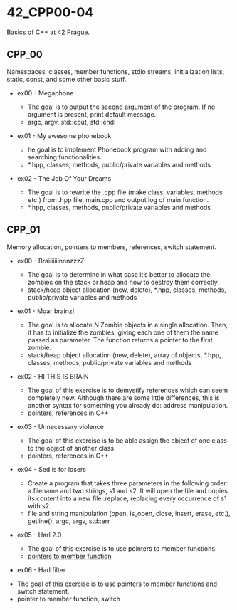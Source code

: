 # 42_CPP00-04
Basics of C++ at 42 Prague.

## CPP_00
Namespaces, classes, member functions, stdio streams, initialization lists, static, const, and some other basic stuff.

* ex00 - Megaphone
  - The goal is to output the second argument of the program. If no argument is present, print default message.
  - argc, argv, std::cout, std::endl

* ex01 - My awesome phonebook
  - he goal is to implement Phonebook program with adding and searching functionalities.
  - *.hpp, classes, methods, public/private variables and methods

* ex02 - The Job Of Your Dreams
  - The goal is to rewrite the .cpp file (make class, variables, methods etc.) from .hpp file, main.cpp and output log of main function.
  - *.hpp, classes, methods, public/private variables and methods
 
## CPP_01
Memory allocation, pointers to members, references, switch statement.

* ex00 - BraiiiiiiinnnzzzZ
  - The goal is to determine in what case it’s better to allocate the zombies on the stack or heap and how to destroy them correctly.
  - stack/heap object allocation (new, delete), *.hpp, classes, methods, public/private variables and methods
  
* ex01 - Moar brainz!
  - The goal is to allocate N Zombie objects in a single allocation. Then, it has to initialize the zombies, giving each one of them the name passed as parameter. The function returns a pointer to the first zombie.
  - stack/heap object allocation (new, delete), array of objects, *.hpp, classes, methods, public/private variables and methods
 
* ex02 - HI THIS IS BRAIN
  -  The goal of this exercise is to demystify references which can seem completely new. Although there are some little differences, this is another syntax for something you already do: address manipulation.
  - pointers, references in C++
 
* ex03 - Unnecessary violence
  - The goal of this exercise is to be able assign the object of one class to the object of another class.
  - pointers, references in C++

* ex04 - Sed is for losers
  - Create a program that takes three parameters in the following order: a filename and two strings, s1 and s2. It will open the file <filename> and copies its content into a new file <filename>.replace, replacing every occurrence of s1 with s2.
  - file and string manipulation (open, is_open, close, insert, erase, etc.), getline(), argc, argv, std::err

* ex05 - Harl 2.0
  - The goal of this exercise is to use pointers to member functions.
  - [pointers to member function](https://public.websites.umich.edu/~eecs381/handouts/Pointers_to_memberfuncs.pdf)
 
 * ex06 - Harl filter
  - The goal of this exercise is to use pointers to member functions and switch statement.
  - pointer to member function, switch

